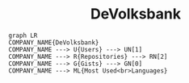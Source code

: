 <h1 align="center">DeVolksbank</h1>

```mermaid
graph LR
COMPANY_NAME{DeVolksbank}
COMPANY_NAME ---> U{Users} ---> UN[1]
COMPANY_NAME ---> R{Repositories} ---> RN[2]
COMPANY_NAME ---> G{Gists} ---> GN[0]
COMPANY_NAME ---> ML{Most Used<br>Languages}
```
